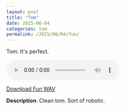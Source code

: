 ```yaml
---
layout: post
title: "Tom"
date: 2025-06-04
categories: tom
permalink: /2025/06/04/fun/
---
```

Tom: It's perfect.

<audio controls>
  <source src="/assets/audio/tom/Tom_Fun_brumalsaito.wav" type="audio/wav">
  Your browser does not support the audio element.
</audio>
<p><a href="/assets/audio/tom/Tom_Fun_brumalsaito.wav" download>Download Fun WAV</a></p>

**Description**: Clean tom. Sort of robotic.